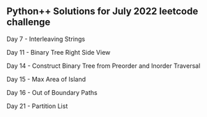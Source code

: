 ## Python++ Solutions for July 2022 leetcode challenge

Day 7 - Interleaving Strings

Day 11 - Binary Tree Right Side View

Day 14 - Construct Binary Tree from Preorder and Inorder Traversal

Day 15 - Max Area of Island

Day 16 - Out of Boundary Paths

Day 21 - Partition List
